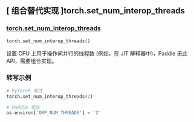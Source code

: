 ## [ 组合替代实现 ]torch.set_num_interop_threads

### [torch.set_num_interop_threads](https://pytorch.org/docs/stable/generated/torch.set_num_interop_threads.html)

```python
torch.set_num_interop_threads()
```

设置 CPU 上用于操作间并行的线程数 (例如，在 JIT 解释器中)，Paddle 无此 API，需要组合实现。

### 转写示例

```python
# PyTorch 写法
torch.set_num_interop_threads(2)

# Paddle 写法
os.environ['OMP_NUM_THREADS'] = '2'
```
